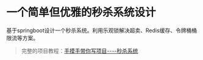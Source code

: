# 一个简单但优雅的秒杀系统设计
基于springboot设计一个秒杀系统。利用乐观锁解决超卖、Redis缓存、令牌桶桶限流等方案。

> 完整的项目教程：[手摸手带你写项目----秒杀系统](http://www.codinglemon.cn/categories/project)
